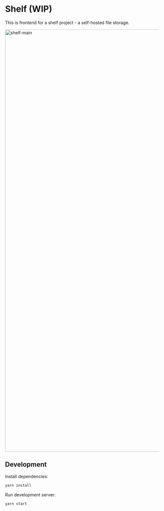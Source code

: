 # Shelf (WIP)

This is frontend for a shelf project - a self-hosted file storage.

<img src="https://i.imgur.com/yUCsNQa.png" alt="shelf-main" width="1379">

## Development

Install dependencies:

```bash
yarn install
```

Run development server:

```bash
yarn start
```
